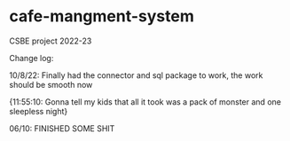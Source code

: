 # cafe-mangment-system
CSBE project 2022-23

Change log:

10/8/22: Finally had the connector and sql package to work, the work should be smooth now
         
{11:55:10: Gonna tell my kids that all it took was a pack of monster and one sleepless night}

06/10: FINISHED SOME SHIT
